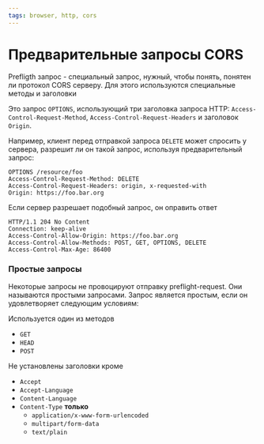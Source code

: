 ```yaml
---
tags: browser, http, cors
---
```


# Предварительные запросы CORS

Prefligth запрос - специальный запрос, нужный, чтобы понять, понятен ли протокол CORS серверу. Для этого используются специальные методы и заголовки

Это запрос `OPTIONS`, использующий три заголовка запроса HTTP: `Access-Control-Request-Method`, `Access-Control-Request-Headers` и заголовок `Origin`. 

Например, клиент перед отправкой запроса `DELETE` может спросить у сервера, разрешит ли он такой запрос, используя предварительный запрос:
```http
OPTIONS /resource/foo
Access-Control-Request-Method: DELETE
Access-Control-Request-Headers: origin, x-requested-with
Origin: https://foo.bar.org
```

Если сервер разрешает подобный запрос, он оправить ответ
```http
HTTP/1.1 204 No Content
Connection: keep-alive
Access-Control-Allow-Origin: https://foo.bar.org
Access-Control-Allow-Methods: POST, GET, OPTIONS, DELETE
Access-Control-Max-Age: 86400
```

### Простые запросы
Некоторые запросы не провоцируют отправку preflight-request. Они называются простыми запросами. Запрос является простым, если он удовлетворяет следующим условиям:

Используется один из методов
+ `GET`
+ `HEAD`
+ `POST`

Не установлены заголовки кроме
+ `Accept`
+ `Accept-Language`
+ `Content-Language`
+ `Content-Type` **только**
	+ `application/x-www-form-urlencoded`
	+ `multipart/form-data`
	+ `text/plain`